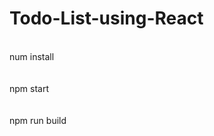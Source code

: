 # Todo-List-using-React

<p>
  <!-- Install dependencies --><br>
  num install<br><br>
  <!-- Serve on localhost:3000 --><br>
  npm start<br><br>
  <!-- Build for production --><br>
  npm run build<br>
</p>
